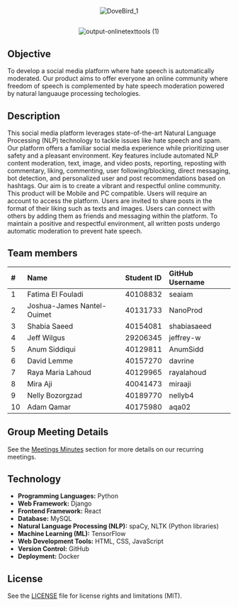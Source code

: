 <p align="center">
  <img src="https://github.com/seaiam/NLPeace/assets/84743905/2892604a-c060-4889-8399-fc108c4613e0" alt="DoveBird_1">
</p>

##
<p align="center">
  <img src="https://github.com/seaiam/NLPeace/assets/84743905/84b8131d-8822-4ba3-9633-986482a4fe8c" alt="output-onlinetexttools (1)">
</p>



## Objective
To develop a social media platform where hate speech is automatically moderated. Our product aims to offer everyone an online community where 
freedom of speech is complemented by hate speech moderation powered by natural languauge processing techologies.

## Description

This social media platform leverages state-of-the-art Natural Language Processing (NLP) technology to tackle issues like hate speech and spam. 
Our platform offers a familiar social media experience while prioritizing user safety and a pleasant environment. Key features include automated 
NLP content moderation, text, image, and video posts, reporting, reposting with commentary, liking, commenting, user following/blocking, direct messaging, 
bot detection, and personalized user and post recommendations based on hashtags. Our aim is to create a vibrant and respectful online community.
This product will be Mobile and PC compatible. Users will require an account to access the platform. Users are invited to share posts in the format of
their liking such as texts and images. Users can connect with others by adding them as friends and messaging within the platform. To maintain a positive and 
respectful environment, all written posts undergo automatic moderation to prevent hate speech.

## Team members

| # | Name | Student ID | GitHub Username | 
| :---         | :---           | :---          | :---          |
| 1   | Fatima El Fouladi     | 40108832    | seaiam    |
| 2   | Joshua-James Nantel-Ouimet     | 40131733    | 	NanoProd    |
| 3   | Shabia Saeed     | 40154081    | shabiasaeed    |
| 4   | Jeff Wilgus     | 29206345    | jeffrey-w    |
| 5   | Anum Siddiqui     | 40129811    | AnumSidd    |
| 6   | David Lemme     | 40157270    | davrine    | 
| 7   | Raya Maria Lahoud     | 40129965    | rayalahoud    |
| 8   | Mira Aji     | 40041473    | miraaji    |
| 9   | Nelly Bozorgzad      | 40189770    | nellyb4    |
| 10   | Adam Qamar     | 40175980    | aqa02    |

## Group Meeting Details

See the [Meetings Minutes](https://github.com/seaiam/NLPeace/wiki) section for more details on our recurring meetings. 

## Technology

* **Programming Languages:** Python
* **Web Framework:** Django
* **Frontend Framework:** React
* **Database:** MySQL
* **Natural Language Processing (NLP):** spaCy, NLTK (Python libraries)
* **Machine Learning (ML):** TensorFlow
* **Web Development Tools:** HTML, CSS, JavaScript
* **Version Control:** GitHub
* **Deployment:** Docker 

## License

See the [LICENSE](https://github.com/seaiam/NLPeace/blob/main/LICENSE) file for license rights and limitations (MIT).



